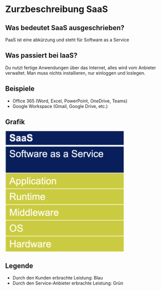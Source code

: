 # Zurzbeschreibung SaaS

## Was bedeutet SaaS ausgeschrieben?
PaaS ist eine abkürzung und steht für Software as a Service

## Was passiert bei IaaS?
 Du nutzt fertige Anwendungen über das Internet, alles wird vom Anbieter verwaltet. Man muss nichts installieren, nur einloggen und loslegen.

## Beispiele
-   Office 365 (Word, Excel, PowerPoint, OneDrive, Teams)
-   Google Workspace (Gmail, Google Drive, etc.)

## Grafik
![Alt-Text](Bilder/SaaS.png)

## Legende
-   Durch den Kunden erbrachte Leistung: Blau
-   Durch den Service-Anbieter erbrachte Leistung: Grün